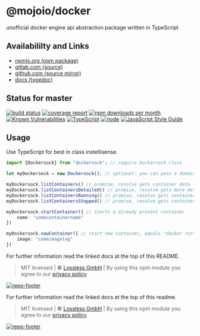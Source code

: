 # @mojoio/docker
unofficial docker engine api abstraction package written in TypeScript

## Availabililty and Links
* [npmjs.org (npm package)](https://www.npmjs.com/package/@mojoio/docker)
* [gitlab.com (source)](https://gitlab.com/mojoio/docker)
* [github.com (source mirror)](https://github.com/mojoio/docker)
* [docs (typedoc)](https://mojoio.gitlab.io/docker/)

## Status for master
[![build status](https://gitlab.com/mojoio/docker/badges/master/build.svg)](https://gitlab.com/mojoio/docker/commits/master)
[![coverage report](https://gitlab.com/mojoio/docker/badges/master/coverage.svg)](https://gitlab.com/mojoio/docker/commits/master)
[![npm downloads per month](https://img.shields.io/npm/dm/@mojoio/docker.svg)](https://www.npmjs.com/package/@mojoio/docker)
[![Known Vulnerabilities](https://snyk.io/test/npm/@mojoio/docker/badge.svg)](https://snyk.io/test/npm/@mojoio/docker)
[![TypeScript](https://img.shields.io/badge/TypeScript->=%203.x-blue.svg)](https://nodejs.org/dist/latest-v10.x/docs/api/)
[![node](https://img.shields.io/badge/node->=%2010.x.x-blue.svg)](https://nodejs.org/dist/latest-v10.x/docs/api/)
[![JavaScript Style Guide](https://img.shields.io/badge/code%20style-prettier-ff69b4.svg)](https://prettier.io/)

## Usage

Use TypeScript for best in class instellisense.

```TypeScript
import {Dockersock} from "dockersock"; // require Dockersock class

let myDockersock = new Dockersock(); // optional: you can pass a domain to the contructor, defaults to  /var/run/docker.sock

myDockersock.listContainers() // promise, resolve gets container data
myDockersock.listContainersDetailed() // promise, resolve gets more detailed container data (by combining several requests internally)
myDockersock.listContainersRunning() // promise, resolve gets container data for currently running containers
myDockersock.listContainersStopped() // promise, resolve gets container data for stopped containers

myDockersock.startContainer({ // starts a already present container
    name: "somecontainername"
})

myDockersock.newContainer({ // start new Container, equals "docker run" shell command
    image: "someimagetag"
})
```

For further information read the linked docs at the top of this README.

> MIT licensed | **&copy;** [Lossless GmbH](https://lossless.gmbh)
> | By using this npm module you agree to our [privacy policy](https://lossless.gmbH/privacy.html)

[![repo-footer](https://mojoio.gitlab.io/assets/repo-footer.svg)](https://mojo.io)

For further information read the linked docs at the top of this readme.

> MIT licensed | **&copy;** [Lossless GmbH](https://lossless.gmbh)
| By using this npm module you agree to our [privacy policy](https://lossless.gmbH/privacy)

[![repo-footer](https://lossless.gitlab.io/publicrelations/repofooter.svg)](https://maintainedby.lossless.com)
